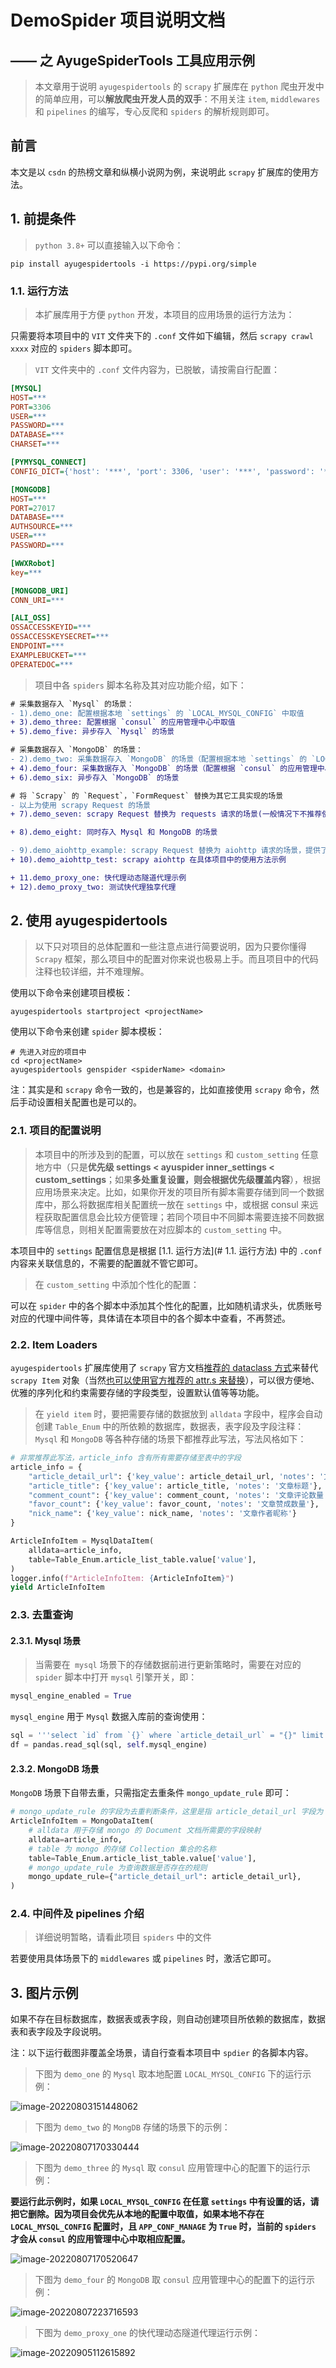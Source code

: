 # DemoSpider 项目说明文档

## —— 之 AyugeSpiderTools 工具应用示例

> 本文章用于说明 `ayugespidertools` 的 `scrapy` 扩展库在 `python` 爬虫开发中的简单应用，可以**解放爬虫开发人员的双手**：不用关注 `item`, `middlewares` 和 `pipelines` 的编写，专心反爬和 `spiders` 的解析规则即可。

## 前言
本文是以 `csdn` 的热榜文章和纵横小说网为例，来说明此 `scrapy` 扩展库的使用方法。

## 1. 前提条件

> `python 3.8+` 可以直接输入以下命令：

```shell
pip install ayugespidertools -i https://pypi.org/simple
```

### 1.1. 运行方法

> 本扩展库用于方便 `python` 开发，本项目的应用场景的运行方法为：

只需要将本项目中的 `VIT` 文件夹下的 `.conf` 文件如下编辑，然后 `scrapy crawl xxxx` 对应的 `spiders` 脚本即可。

> `VIT` 文件夹中的 `.conf` 文件内容为，已脱敏，请按需自行配置：

```ini
[MYSQL]
HOST=***
PORT=3306
USER=***
PASSWORD=***
DATABASE=***
CHARSET=***

[PYMYSQL_CONNECT]
CONFIG_DICT={'host': '***', 'port': 3306, 'user': '***', 'password': '***', 'database': '***', 'charset': 'utf8mb4'}

[MONGODB]
HOST=***
PORT=27017
DATABASE=***
AUTHSOURCE=***
USER=***
PASSWORD=***

[WWXRobot]
key=***

[MONGODB_URI]
CONN_URI=***

[ALI_OSS]
OSSACCESSKEYID=***
OSSACCESSKEYSECRET=***
ENDPOINT=***
EXAMPLEBUCKET=***
OPERATEDOC=***
```

> 项目中各 `spiders` 脚本名称及其对应功能介绍，如下：

```diff
# 采集数据存入 `Mysql` 的场景：
- 1).demo_one: 配置根据本地 `settings` 的 `LOCAL_MYSQL_CONFIG` 中取值
+ 3).demo_three: 配置根据 `consul` 的应用管理中心中取值
+ 5).demo_five: 异步存入 `Mysql` 的场景

# 采集数据存入 `MongoDB` 的场景：
- 2).demo_two: 采集数据存入 `MongoDB` 的场景（配置根据本地 `settings` 的 `LOCAL_MONGODB_CONFIG` 中取值）
+ 4).demo_four: 采集数据存入 `MongoDB` 的场景（配置根据 `consul` 的应用管理中心中取值）
+ 6).demo_six: 异步存入 `MongoDB` 的场景

# 将 `Scrapy` 的 `Request`，`FormRequest` 替换为其它工具实现的场景
- 以上为使用 scrapy Request 的场景
+ 7).demo_seven: scrapy Request 替换为 requests 请求的场景(一般情况下不推荐使用，同步库会拖慢 scrapy 速度，可用于测试场景)

+ 8).demo_eight: 同时存入 Mysql 和 MongoDB 的场景

- 9).demo_aiohttp_example: scrapy Request 替换为 aiohttp 请求的场景，提供了各种请求场景示例（GET,POST）
+ 10).demo_aiohttp_test: scrapy aiohttp 在具体项目中的使用方法示例

+ 11.demo_proxy_one: 快代理动态隧道代理示例
+ 12).demo_proxy_two: 测试快代理独享代理
```


## 2. 使用 ayugespidertools

> 以下只对项目的总体配置和一些注意点进行简要说明，因为只要你懂得 `Scrapy` 框架，那么项目中的配置对你来说也极易上手。而且项目中的代码注释也较详细，并不难理解。

使用以下命令来创建项目模板：

```shell
ayugespidertools startproject <projectName>
```

使用以下命令来创建 `spider` 脚本模板：

```shell
# 先进入对应的项目中
cd <projectName>
ayugespidertools genspider <spiderName> <domain>
```

注：其实是和 `scrapy` 命令一致的，也是兼容的，比如直接使用 `scrapy` 命令，然后手动设置相关配置也是可以的。

###  2.1. 项目的配置说明

> 本项目中的所涉及到的配置，可以放在 `settings` 和 `custom_setting` 任意地方中（只是**优先级 settings < ayuspider inner_settings < custom_settings**；如果**多处重复设置，则会根据优先级覆盖内容**），根据应用场景来决定。比如，如果你开发的项目所有脚本需要存储到同一个数据库中，那么将数据库相关配置统一放在 `settings` 中，或根据 consul 来远程获取配置信息会比较方便管理；若同个项目中不同脚本需要连接不同数据库等信息，则相关配置需要放在对应脚本的 `custom_setting` 中。

本项目中的 `settings` 配置信息是根据 [1.1. 运行方法](# 1.1. 运行方法) 中的 `.conf` 内容来关联信息的，不需要的配置就不管它即可。

> 在 `custom_setting` 中添加个性化的配置：

可以在 `spider` 中的各个脚本中添加其个性化的配置，比如随机请求头，优质账号对应的代理中间件等，具体请在本项目中的各个脚本中查看，不再赘述。

### 2.2. Item Loaders

`ayugespidertools` 扩展库使用了 `scrapy` 官方文档[推荐的 dataclass 方式](https://docs.scrapy.org/en/latest/topics/loaders.html?highlight=dataclass#working-with-dataclass-items)来替代 `scrapy Item` 对象（当然[也可以使用官方推荐的 attr.s 来替换](https://docs.scrapy.org/en/latest/topics/items.html?highlight=attr.s#attr-s-objects)），可以很方便地、优雅的序列化和约束需要存储的字段类型，设置默认值等等功能。

> 在 `yield item` 时，要把需要存储的数据放到 `alldata` 字段中，程序会自动创建 `Table_Enum` 中的所依赖的数据库，数据表，表字段及字段注释：`Mysql` 和 `MongoDB` 等各种存储的场景下都推荐此写法，写法风格如下：
>

```python
# 非常推荐此写法，article_info 含有所有需要存储至表中的字段
article_info = {
    "article_detail_url": {'key_value': article_detail_url, 'notes': '文章详情链接'},
    "article_title": {'key_value': article_title, 'notes': '文章标题'},
    "comment_count": {'key_value': comment_count, 'notes': '文章评论数量'},
    "favor_count": {'key_value': favor_count, 'notes': '文章赞成数量'},
    "nick_name": {'key_value': nick_name, 'notes': '文章作者昵称'}
}

ArticleInfoItem = MysqlDataItem(
    alldata=article_info,
    table=Table_Enum.article_list_table.value['value'],
)
logger.info(f"ArticleInfoItem: {ArticleInfoItem}")
yield ArticleInfoItem
```

### 2.3. 去重查询

#### 2.3.1. Mysql 场景

> 当需要在` mysql` 场景下的存储数据前进行更新策略时，需要在对应的 ` spider` 脚本中打开 `mysql` 引擎开关，即：

```python
mysql_engine_enabled = True
```

`mysql_engine` 用于 `Mysql` 数据入库前的查询使用：

```python
sql = '''select `id` from `{}` where `article_detail_url` = "{}" limit 1'''.format(self.custom_settings['MYSQL_TABLE_PREFIX'] + Table_Enum.article_list_table.value['value'], article_detail_url)
df = pandas.read_sql(sql, self.mysql_engine)
```

#### 2.3.2. MongoDB 场景

`MongoDB` 场景下自带去重，只需指定去重条件 `mongo_update_rule` 即可：

```python
# mongo_update_rule 的字段为去重判断条件，这里是指 article_detail_url 字段为 article_detail_url 参数的数据存在则更新，不存在则新增
ArticleInfoItem = MongoDataItem(
    # alldata 用于存储 mongo 的 Document 文档所需要的字段映射
    alldata=article_info,
    # table 为 mongo 的存储 Collection 集合的名称
    table=Table_Enum.article_list_table.value['value'],
    # mongo_update_rule 为查询数据是否存在的规则
    mongo_update_rule={"article_detail_url": article_detail_url},
)
```

### 2.4. 中间件及 pipelines 介绍

> 详细说明暂略，请看此项目 `spiders` 中的文件

若要使用具体场景下的 `middlewares` 或 `pipelines` 时，激活它即可。

## 3. 图片示例

如果不存在目标数据库，数据表或表字段，则自动创建项目所依赖的数据库，数据表和表字段及字段说明。

注：以下运行截图非覆盖全场景，请自行查看本项目中 `spdier` 的各脚本内容。

> 下图为 `demo_one` 的 `Mysql` 取本地配置 `LOCAL_MYSQL_CONFIG` 下的运行示例：
>

![image-20220803151448062](DemoSpider/doc/image-20220803151448062.png)

> 下图为 `demo_two` 的 `MongDB` 存储的场景下的示例：
>

![image-20220807170330444](DemoSpider/doc/image-20220807170330444.png)

> 下图为 `demo_three` 的 `Mysql` 取 `consul` 应用管理中心的配置下的运行示例：
>

**要运行此示例时，如果 `LOCAL_MYSQL_CONFIG` 在任意 `settings` 中有设置的话，请把它删除。因为项目会优先从本地的配置中取值，如果本地不存在 `LOCAL_MYSQL_CONFIG` 配置时，且 `APP_CONF_MANAGE` 为 `True` 时，当前的 `spiders` 才会从 `consul` 的应用管理中心中取相应配置。**

![image-20220807170520647](DemoSpider/doc/image-20220807170520647.png)

> 下图为 `demo_four` 的 `MongoDB` 取 `consul` 应用管理中心的配置下的运行示例：
>

![image-20220807223716593](DemoSpider/doc/image-20220807223716593.png)

> 下图为 `demo_proxy_one` 的快代理动态隧道代理运行示例：

![image-20220905112615892](DemoSpider/doc/image-20220905112615892.png)

